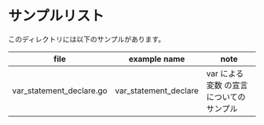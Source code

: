 # サンプルリスト

このディレクトリには以下のサンプルがあります。

|file|example name|note|
|----|------------|----|
|var\_statement\_declare.go|var\_statement\_declare|var による 変数 の宣言についてのサンプル|

